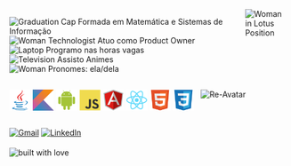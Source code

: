 <!--### Oi! <img src="https://user-images.githubusercontent.com/23350196/128587175-b9121831-f19b-4335-8d79-077d5752d959.png" width="21"><img src="https://user-images.githubusercontent.com/23350196/128587492-9bff8fbc-0e87-4bb5-9f58-9d6ba9761f57.png" width="23">-->
<img align="right" alt="Woman in Lotus Position" src="https://user-images.githubusercontent.com/23350196/128588413-3ca98bd8-cc2e-45e2-a9de-e138d08ac5c3.png" width="80">

<img alt="Graduation Cap" src="https://user-images.githubusercontent.com/23350196/128587458-56a4be92-80b1-40e0-9f78-cbd406b48f68.png" width="21"> Formada em Matemática e Sistemas de Informação<br />
<img alt="Woman Technologist" src="https://user-images.githubusercontent.com/23350196/128587578-408c64bc-5fc3-4c08-b617-b06f4b4b2994.png" width="21"> Atuo como Product Owner<br />
<img alt="Laptop" src="https://user-images.githubusercontent.com/23350196/128587626-7ea5fcd3-4450-4183-857b-48792b038a32.png" width="21"> Programo nas horas vagas<br />
<img alt="Television" src="https://user-images.githubusercontent.com/23350196/128587478-6d8afd7f-c1f7-4aa6-8cf8-f550d9c659a7.png" width="21"> Assisto Animes<br />
<img alt="Woman" src="https://user-images.githubusercontent.com/23350196/128587622-e3b05ae7-bc94-472f-b62d-7526229f8410.png" width="21"> Pronomes: ela/dela<br />

##


<div>
  <img align="center" alt="Java" src="https://raw.githubusercontent.com/devicons/devicon/9f4f5cdb393299a81125eb5127929ea7bfe42889/icons/java/java-original.svg" width="38">
  <img align="center" alt="Kotlin" src="https://raw.githubusercontent.com/devicons/devicon/9f4f5cdb393299a81125eb5127929ea7bfe42889/icons/kotlin/kotlin-original.svg" width="38">
  <img align="center" alt="Android" src="https://raw.githubusercontent.com/devicons/devicon/9f4f5cdb393299a81125eb5127929ea7bfe42889/icons/android/android-original.svg" width="38">
  <img align="center" alt="Javascript" src="https://raw.githubusercontent.com/devicons/devicon/9f4f5cdb393299a81125eb5127929ea7bfe42889/icons/javascript/javascript-original.svg" width="38">
  <img align="center" alt="Angular" src="https://raw.githubusercontent.com/devicons/devicon/9f4f5cdb393299a81125eb5127929ea7bfe42889/icons/angularjs/angularjs-original.svg" width="38">
  <img align="center" alt="React" src="https://raw.githubusercontent.com/devicons/devicon/9f4f5cdb393299a81125eb5127929ea7bfe42889/icons/react/react-original.svg" width="38">
  <img align="center" alt="HTML5" src="https://raw.githubusercontent.com/devicons/devicon/9f4f5cdb393299a81125eb5127929ea7bfe42889/icons/html5/html5-original.svg" width="38">
  <img align="center" alt="CSS3" src="https://raw.githubusercontent.com/devicons/devicon/9f4f5cdb393299a81125eb5127929ea7bfe42889/icons/css3/css3-original.svg" width="38">
  <img align="right" alt="Re-Avatar" src="https://user-images.githubusercontent.com/23350196/128589095-6e23d830-560f-42d8-8c87-f25bc2c0e8c3.png" width="160">
</div>

##

<div>
  <a href="mailto:renata.anhon@gmail.com"><img align="center" alt="Gmail" src="https://img.shields.io/badge/Gmail-D14836?style=for-the-badge&logo=gmail&logoColor=white"></a>
  <a href="https://www.linkedin.com/in/renataemanuelle/"><img align="center" alt="LinkedIn" src="https://img.shields.io/badge/LinkedIn-0077B5?style=for-the-badge&logo=linkedin&logoColor=white"></a>
</div>
<br />
<div>
  <img align="center" alt="built with love" src="http://ForTheBadge.com/images/badges/built-with-love.svg" width="75">
</div>
